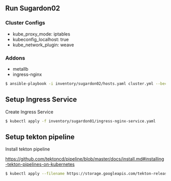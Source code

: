 ## Run Sugardon02

### Cluster Configs

- kube_proxy_mode: iptables
- kubeconfig_localhost: true
- kube_network_plugin: weave

### Addons

- metallb
- ingress-nginx

```bash
$ ansible-playbook -i inventory/sugardon02/hosts.yaml cluster.yml --become --user=sugardon_admin --private-key=./.ssh/id_rsa -vvv
```

## Setup Ingress Service

Create Ingress Service

```bash
$ kubectl apply -f inventory/sugardon01/ingress-nginx-service.yaml
```

## Setup tekton pipeline

Install tekton pipeline

https://github.com/tektoncd/pipeline/blob/master/docs/install.md#installing-tekton-pipelines-on-kubernetes

```bash
$ kubectl apply --filename https://storage.googleapis.com/tekton-releases/pipeline/latest/release.yaml
```
